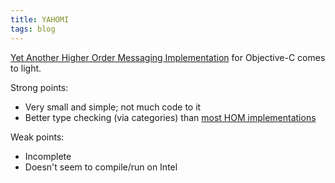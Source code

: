 ```yaml
---
title: YAHOMI
tags: blog
---
```


[Yet Another Higher Order Messaging Implementation](http://notahat.com/nhcollections) for Objective-C comes to light.

Strong points:

-   Very small and simple; not much code to it
-   Better type checking (via categories) than [most HOM implementations](http://www.wincent.com/a/about/wincent/weblog/archives/2006/08/thoughts_on_hig.php)

Weak points:

-   Incomplete
-   Doesn't seem to compile/run on Intel

